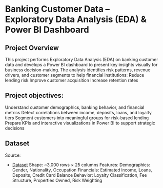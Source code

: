 # Banking Customer Data – Exploratory Data Analysis (EDA) & Power BI Dashboard

## Project Overview

This project performs Exploratory Data Analysis (EDA) on banking customer data and develops a Power BI dashboard to present key insights visually for business decision-making.
The analysis identifies risk patterns, revenue drivers, and customer segments to help financial institutions:
Reduce lending risk
Improve customer acquisition
Increase retention rates

## Project objectives:
Understand customer demographics, banking behavior, and financial metrics
Detect correlations between income, deposits, loans, and loyalty tiers
Segment customers into meaningful groups for risk-based lending
Prepare KPIs and interactive visualizations in Power BI to support strategic decisions

## Dataset
Source: 
- <a href = "https://github.com/ByteCrafty/Banking-Domain-Analysis-and-Dashboard/blob/main/Banking%20(1).csv">Dataset</a>
Shape: ~3,000 rows × 25 columns
Features:
Demographics: Gender, Nationality, Occupation
Financials: Estimated Income, Loans, Deposits, Credit Card Balance
Behavior: Loyalty Classification, Fee Structure, Properties Owned, Risk Weighting
